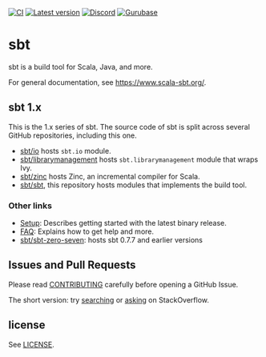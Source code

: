 [![CI](https://github.com/sbt/sbt/actions/workflows/ci.yml/badge.svg)](https://github.com/sbt/sbt/actions/workflows/ci.yml)
[![Latest version](https://img.shields.io/github/tag/sbt/sbt.svg)](https://index.scala-lang.org/sbt/sbt)
[![Discord](https://img.shields.io/discord/632150470000902164?label=Discord%20%23sbt)](https://discord.com/channels/632150470000902164/922600050989875282)
[![Gurubase](https://img.shields.io/badge/Gurubase-Ask%20sbt%20Guru-006BFF)](https://gurubase.io/g/sbt)

  [sbt/sbt-zero-seven]: https://github.com/sbt/sbt-zero-seven
  [CONTRIBUTING]: CONTRIBUTING.md
  [Setup]: https://www.scala-sbt.org/release/docs/Getting-Started/Setup
  [FAQ]: https://www.scala-sbt.org/release/docs/Faq.html
  [sbt-dev]: https://groups.google.com/d/forum/sbt-dev
  [searching]: https://stackoverflow.com/tags/sbt
  [asking]: https://stackoverflow.com/questions/ask?tags=sbt
  [LICENSE]: LICENSE
  [sbt/io]: https://github.com/sbt/io
  [sbt/librarymanagement]: https://github.com/sbt/librarymanagement
  [sbt/zinc]: https://github.com/sbt/zinc
  [sbt/sbt]: https://github.com/sbt/sbt

sbt
===

sbt is a build tool for Scala, Java, and more.

For general documentation, see https://www.scala-sbt.org/.

sbt 1.x
---------

This is the 1.x series of sbt. The source code of sbt is split across
several GitHub repositories, including this one.

- [sbt/io][sbt/io] hosts `sbt.io` module.
- [sbt/librarymanagement][sbt/librarymanagement] hosts `sbt.librarymanagement` module that wraps Ivy.
- [sbt/zinc][sbt/zinc] hosts Zinc, an incremental compiler for Scala.
- [sbt/sbt][sbt/sbt], this repository hosts modules that implements the build tool.

### Other links

 * [Setup]: Describes getting started with the latest binary release.
 * [FAQ]: Explains how to get help and more.
 * [sbt/sbt-zero-seven]: hosts sbt 0.7.7 and earlier versions

Issues and Pull Requests
------------------------

Please read [CONTRIBUTING] carefully before opening a GitHub Issue.

The short version: try [searching] or [asking] on StackOverflow.

license
-------

See [LICENSE].
